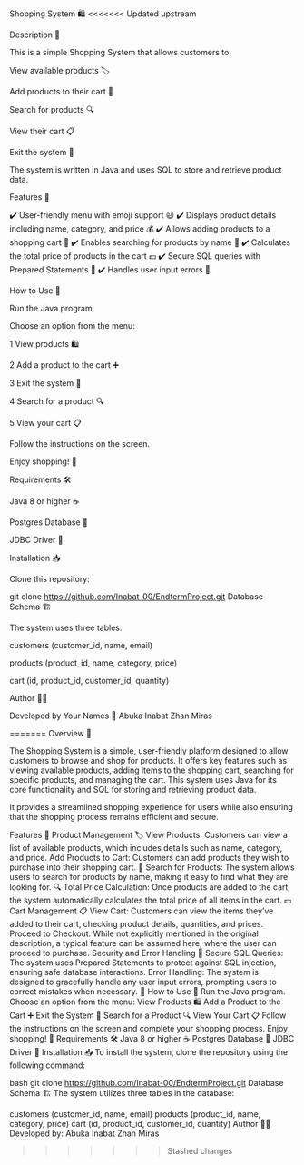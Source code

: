 Shopping System 🛍️
<<<<<<< Updated upstream

Description 📌

This is a simple Shopping System that allows customers to:

View available products 🏷️

Add products to their cart 🛒

Search for products 🔍

View their cart 📋

Exit the system 🚪

The system is written in Java and uses SQL to store and retrieve product data.

Features 🌟

✔️ User-friendly menu with emoji support 😃
✔️ Displays product details including name, category, and price 💰
✔️ Allows adding products to a shopping cart 🛒
✔️ Enables searching for products by name 🔎
✔️ Calculates the total price of products in the cart 💵
✔️ Secure SQL queries with Prepared Statements 🔐
✔️ Handles user input errors 🚫

How to Use 🚀

Run the Java program.

Choose an option from the menu:

1 View products 🛍️

2 Add a product to the cart ➕

3 Exit the system 🚪

4 Search for a product 🔍

5 View your cart 📋

Follow the instructions on the screen.

Enjoy shopping! 🎉

Requirements 🛠️

Java 8 or higher ☕

Postgres Database 💾

JDBC Driver 🔗

Installation 📥

Clone this repository:

git clone https://github.com/Inabat-00/EndtermProject.git
Database Schema 🏗️

The system uses three tables:

customers (customer_id, name, email)

products (product_id, name, category, price)

cart (id, product_id, customer_id, quantity)

Author 👨‍💻

Developed by Your Names 🎯
Abuka
Inabat
Zhan
Miras


=======
Overview 📌

The Shopping System is a simple, user-friendly platform designed to allow customers to browse and shop for products. It offers key features such as viewing available products, adding items to the shopping cart, searching for specific products, and managing the cart. This system uses Java for its core functionality and SQL for storing and retrieving product data.

It provides a streamlined shopping experience for users while also ensuring that the shopping process remains efficient and secure.

Features 🌟
Product Management 🏷️
View Products: Customers can view a list of available products, which includes details such as name, category, and price.
Add Products to Cart: Customers can add products they wish to purchase into their shopping cart. 🛒
Search for Products: The system allows users to search for products by name, making it easy to find what they are looking for. 🔍
Total Price Calculation: Once products are added to the cart, the system automatically calculates the total price of all items in the cart. 💵
Cart Management 📋
View Cart: Customers can view the items they’ve added to their cart, checking product details, quantities, and prices.
Proceed to Checkout: While not explicitly mentioned in the original description, a typical feature can be assumed here, where the user can proceed to purchase.
Security and Error Handling 🔐
Secure SQL Queries: The system uses Prepared Statements to protect against SQL injection, ensuring safe database interactions.
Error Handling: The system is designed to gracefully handle any user input errors, prompting users to correct mistakes when necessary. 🚫
How to Use 🚀
Run the Java program.
Choose an option from the menu:
View Products 🛍️
Add a Product to the Cart ➕
Exit the System 🚪
Search for a Product 🔍
View Your Cart 📋
Follow the instructions on the screen and complete your shopping process.
Enjoy shopping! 🎉
Requirements 🛠️
Java 8 or higher ☕
Postgres Database 💾
JDBC Driver 🔗
Installation 📥
To install the system, clone the repository using the following command:

bash
git clone https://github.com/Inabat-00/EndtermProject.git
Database Schema 🏗️
The system utilizes three tables in the database:

customers (customer_id, name, email)
products (product_id, name, category, price)
cart (id, product_id, customer_id, quantity)
Author 👨‍💻
Developed by: Abuka Inabat Zhan Miras
>>>>>>> Stashed changes

